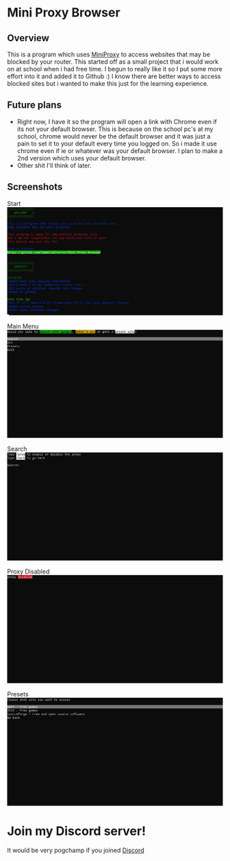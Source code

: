 # Mini Proxy Browser

## Overview
This is a program which uses [MiniProxy](https://ersupport.com/plugins/QuickWebProxy/miniProxy.php) to access websites that may be blocked by your router.
This started off as a small project that i would work on at school when i had free time. I begun to really like it so I put some more effort into it and added it to Github :)
I know there are better ways to access blocked sites but i wanted to make this just for the learning experience.

## Future plans
- Right now, I have it so the program will open a link with Chrome even if its not your default browser. This is because on the school pc's at my school, chrome would never be the default browser and it was just a pain to set it to your default every time you logged on. So i made it use chrome even if ie or whatever was your default browser. I plan to make a 2nd version which uses your default browser.
- Other shit I'll think of later.

## Screenshots
Start
![Start](https://github.com/ImmortalTerror/Mini-Proxy-Browser/blob/main/Images/Start.png?raw=true)

Main Menu
![Main Menu](https://github.com/ImmortalTerror/Mini-Proxy-Browser/blob/main/Images/Main%20Menu.png?raw=true)

Search
![Search](https://github.com/ImmortalTerror/Mini-Proxy-Browser/blob/main/Images/Search.png?raw=true)

Proxy Disabled
![Proxy Disabled](https://github.com/ImmortalTerror/Mini-Proxy-Browser/blob/main/Images/Proxy%20Disabled.png?raw=true)

Presets
![Presets](https://github.com/ImmortalTerror/Mini-Proxy-Browser/blob/main/Images/Presets.png?raw=true)

# Join my Discord server!
It would be very pogchamp if you joined
[Discord](https://discord.gg/pqAFVCKZhz)
